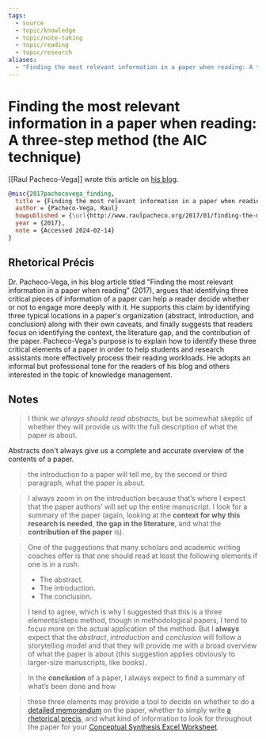 ```yaml
---
tags:
  - source
  - topic/knowledge
  - topic/note-taking
  - topic/reading
  - topic/research
aliases:
  - "Finding the most relevant information in a paper when reading: A three-step method (the AIC technique)"
---
```

# Finding the most relevant information in a paper when reading: A three-step method (the AIC technique)

[[Raul Pacheco-Vega]] wrote this article on [his blog](http://www.raulpacheco.org/2017/01/finding-the-most-relevant-information-in-a-paper-when-reading-a-three-step-method/).

```bibtex
@misc{2017pachecovega_finding,
  title = {Finding the most relevant information in a paper when reading: A three-step method (the AIC technique)},
  author = {Pacheco-Vega, Raul}
  howpublished = {\url{http://www.raulpacheco.org/2017/01/finding-the-most-relevant-information-in-a-paper-when-reading-a-three-step-method/}},
  year = {2017},
  note = {Accessed 2024-02-14}
}
```

## Rhetorical Précis
Dr. Pacheco-Vega, in his blog article titled "Finding the most relevant information in a paper when reading" (2017), argues that identifying three critical pieces of information of a paper can help a reader decide whether or not to engage more deeply with it. He supports this claim by identifying three typical locations in a paper's organization (abstract, introduction, and conclusion) along with their own caveats, and finally suggests that readers focus on identifying the context, the literature gap, and the contribution of the paper. Pacheco-Vega's purpose is to explain how to identify these three critical elements of a paper in order to help students and research assistants more effectively process their reading workloads. He adopts an informal but professional tone for the readers of his blog and others interested in the topic of knowledge management.
## Notes
> I think _we always should read abstracts_, but be somewhat skeptic of whether they will provide us with the full description of what the paper is about.

Abstracts don't always give us a complete and accurate overview of the contents of a paper.

> the introduction to a paper will tell me, by the second or third paragraph, what the paper is about.

> I always zoom in on the introduction because that’s where I expect that the paper authors’ will set up the entire manuscript. I look for a summary of the paper (again, looking at the **context for why this research is needed**, **the gap in the literature**, and what the **contribution of the paper** is).

> One of the suggestions that many scholars and academic writing coaches offer is that one should read at least the following elements if one is in a rush.  
>
>- The abstract.
>- The introduction.
>- The conclusion.
>
>I tend to agree, which is why I suggested that this is a three elements/steps method, though in methodological papers, I tend to focus more on the actual application of the method. But I **always** expect that the _abstract_, _introduction_ and _conclusion_ will follow a storytelling model and that they will provide me with a broad overview of what the paper is about (this suggestion applies obviously to larger-size manuscripts, like books).

> In the **conclusion** of a paper, I always expect to find a summary of what’s been done and how

> these three elements may provide a tool to decide on whether to do a [detailed memorandum](http://www.raulpacheco.org/2016/07/writing-effective-memorandums/) on the paper, whether to simply write [a rhetorical precis](http://www.raulpacheco.org/2016/10/using-the-rhetorical-precis-for-literature-reviews-and-conceptual-syntheses/), and what kind of information to look for throughout the paper for your [Conceptual Synthesis Excel Worksheet](http://www.raulpacheco.org/2016/06/synthesizing-different-bodies-of-work-in-your-literature-review-the-conceptual-synthesis-excel-dump-technique/).

